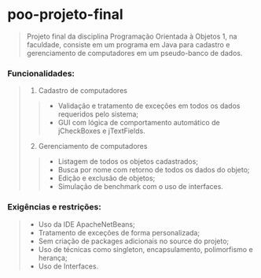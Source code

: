 # poo-projeto-final
> Projeto final da disciplina Programação Orientada à Objetos 1, na faculdade, consiste em um programa em Java para cadastro e gerenciamento de computadores em um pseudo-banco de dados.

### Funcionalidades:

> 1. Cadastro de computadores
>> - Validação e tratamento de exceções em todos os dados requeridos pelo sistema;
>> - GUI com lógica de comportamento automático de jCheckBoxes e jTextFields.
> 2. Gerenciamento de computadores
>> - Listagem de todos os objetos cadastrados;
>> - Busca por nome com retorno de todos os dados do objeto;
>> - Edição e exclusão de objetos;
>> - Simulação de benchmark com o uso de interfaces.


### Exigências e restrições:

> - Uso da IDE ApacheNetBeans;
> - Tratamento de exceções de forma personalizada;
> - Sem criação de packages adicionais no source do projeto;
> - Uso de técnicas como singleton, encapsulamento, polimorfismo e herança;
> - Uso de Interfaces.

